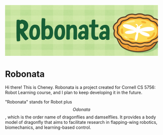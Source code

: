 ![My Project Banner](./banner.png)

# Robonata

Hi there! This is Cheney. Robonata is a project created for Cornell CS 5756: Robot Learning course, and I plan to keep developing it in the future.

"Robonata" stands for Robot plus $$Odonata$$, which is the order name of dragonflies and damselflies. It provides a body model of dragonfly that aims to facilitate research in flapping-wing robotics, biomechanics, and learning-based control.
